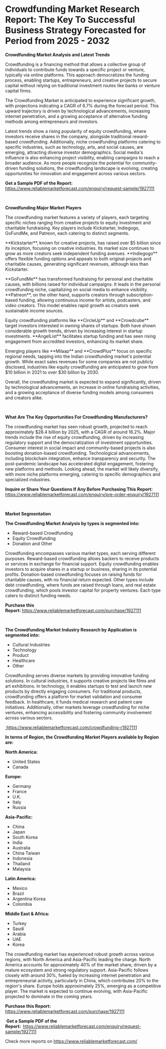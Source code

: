 <p><h1>Crowdfunding Market Research Report: The Key To Successful Business Strategy Forecasted for Period from 2025 - 2032</h1></p><p><strong>Crowdfunding Market Analysis and Latest Trends</strong></p>
<p><p>Crowdfunding is a financing method that allows a collective group of individuals to contribute funds towards a specific project or venture, typically via online platforms. This approach democratizes the funding process, enabling startups, entrepreneurs, and creative projects to secure capital without relying on traditional investment routes like banks or venture capital firms.</p><p>The Crowdfunding Market is anticipated to experience significant growth, with projections indicating a CAGR of 6.7% during the forecast period. This upward trajectory is driven by technological advancements, increasing internet penetration, and a growing acceptance of alternative funding methods among entrepreneurs and investors. </p><p>Latest trends show a rising popularity of equity crowdfunding, where investors receive shares in the company, alongside traditional reward-based crowdfunding. Additionally, niche crowdfunding platforms catering to specific industries, such as technology, arts, and social causes, are emerging, attracting diverse investor demographics. Social media's influence is also enhancing project visibility, enabling campaigns to reach a broader audience. As more people recognize the potential for community-driven funding solutions, the crowdfunding landscape is evolving, creating opportunities for innovation and engagement across various sectors.</p></p>
<p><strong>Get a Sample PDF of the Report:&nbsp;</strong> <a href="https://www.reliablemarketforecast.com/enquiry/request-sample/1927111?utm_campaign=1875&utm_medium=2&utm_source=Github&utm_content=ia&utm_term=15012025&utm_id=crowdfunding">https://www.reliablemarketforecast.com/enquiry/request-sample/1927111</a></p>
<p>&nbsp;</p>
<p><strong>Crowdfunding Major Market Players</strong></p>
<p><p>The crowdfunding market features a variety of players, each targeting specific niches ranging from creative projects to equity investment and charitable fundraising. Key players include Kickstarter, Indiegogo, GoFundMe, and Patreon, each catering to distinct segments.</p><p>**Kickstarter**, known for creative projects, has raised over $5 billion since its inception, focusing on creative industries. Its market size continues to grow as more creators seek independent funding avenues. **Indiegogo** offers flexible funding options and appeals to both original projects and charitable causes, generating significant revenues, although less than Kickstarter.</p><p>**GoFundMe** has transformed fundraising for personal and charitable causes, with billions raised for individual campaigns. It leads in the personal crowdfunding niche, capitalizing on social media to enhance visibility. **Patreon**, on the other hand, supports creators through subscription-based funding, allowing continuous income for artists, podcasters, and video creators. This model enables rapid growth as creators seek sustainable income sources.</p><p>Equity crowdfunding platforms like **CircleUp** and **Crowdcube** target investors interested in owning shares of startups. Both have shown considerable growth trends, driven by increasing interest in startup investments. **AngelList** facilitates startup funding and has seen rising engagement from accredited investors, enhancing its market share.</p><p>Emerging players like **Milaap** and **CrowdPlus** focus on specific regional needs, tapping into the Indian crowdfunding market's potential growth. While exact sales revenues for some companies are not publicly disclosed, industries like equity crowdfunding are anticipated to grow from $10 billion in 2021 to over $30 billion by 2030.</p><p>Overall, the crowdfunding market is expected to expand significantly, driven by technological advancements, an increase in online fundraising activities, and a growing acceptance of diverse funding models among consumers and creators alike.</p></p>
<p>&nbsp;</p>
<p><strong>What Are The Key Opportunities For Crowdfunding Manufacturers?</strong></p>
<p><p>The crowdfunding market has seen robust growth, projected to reach approximately $28.4 billion by 2025, with a CAGR of around 16.2%. Major trends include the rise of equity crowdfunding, driven by increasing regulatory support and the democratization of investment opportunities. Consumer interest in social impact and community-based projects is also boosting donation-based crowdfunding. Technological advancements, including blockchain integration, enhance transparency and security. The post-pandemic landscape has accelerated digital engagement, fostering new platforms and methods. Looking ahead, the market will likely diversify, with more niche platforms emerging, catering to specific demographics and specialized industries.</p></p>
<p><strong>Inquire or Share Your Questions If Any Before Purchasing This Report:</strong> <a href="https://www.reliablemarketforecast.com/enquiry/pre-order-enquiry/1927111?utm_campaign=1875&utm_medium=2&utm_source=Github&utm_content=ia&utm_term=15012025&utm_id=crowdfunding">https://www.reliablemarketforecast.com/enquiry/pre-order-enquiry/1927111</a></p>
<p>&nbsp;</p>
<p><strong>Market Segmentation</strong></p>
<p><strong>The Crowdfunding Market Analysis by types is segmented into:</strong></p>
<p><ul><li>Reward-based Crowdfunding</li><li>Equity Crowdfunding</li><li>Donation and Other</li></ul></p>
<p><p>Crowdfunding encompasses various market types, each serving different purposes. Reward-based crowdfunding allows backers to receive products or services in exchange for financial support. Equity crowdfunding enables investors to acquire shares in a startup or business, sharing in its potential profits. Donation-based crowdfunding focuses on raising funds for charitable causes, with no financial return expected. Other types include debt crowdfunding, where funds are raised through loans, and real estate crowdfunding, which pools investor capital for property ventures. Each type caters to distinct funding needs.</p></p>
<p><strong>Purchase this Report:&nbsp;</strong><a href="https://www.reliablemarketforecast.com/purchase/1927111?utm_campaign=1875&utm_medium=2&utm_source=Github&utm_content=ia&utm_term=15012025&utm_id=crowdfunding">https://www.reliablemarketforecast.com/purchase/1927111</a></p>
<p>&nbsp;</p>
<p><strong>The Crowdfunding Market Industry Research by Application is segmented into:</strong></p>
<p><ul><li>Cultural Industries</li><li>Technology</li><li>Product</li><li>Healthcare</li><li>Other</li></ul></p>
<p><p>Crowdfunding serves diverse markets by providing innovative funding solutions. In cultural industries, it supports creative projects like films and art exhibitions. In technology, it enables startups to test and launch new products by directly engaging consumers. For traditional products, crowdfunding offers a platform for market validation and consumer feedback. In healthcare, it funds medical research and patient care initiatives. Additionally, other markets leverage crowdfunding for niche ventures, enhancing accessibility and fostering community involvement across various sectors.</p></p>
<p><a href="https://www.reliablemarketforecast.com/crowdfunding-r1927111?utm_campaign=1875&utm_medium=2&utm_source=Github&utm_content=ia&utm_term=15012025&utm_id=crowdfunding">&nbsp;https://www.reliablemarketforecast.com/crowdfunding-r1927111</a></p>
<p><strong>In terms of Region, the Crowdfunding Market Players available by Region are:</strong></p>
<p>
    <p> <strong> North America: </strong>
        <ul>
            <li>United States</li>
            <li>Canada</li>
        </ul>
        </p> 
    <p> <strong> Europe: </strong>
        <ul>
            <li>Germany</li>
            <li>France</li>
            <li>U.K.</li>
            <li>Italy</li>
            <li>Russia</li>
        </ul>
        </p> 
    <p> <strong> Asia-Pacific: </strong>
        <ul>
            <li>China</li>
            <li>Japan</li>
            <li>South Korea</li>
            <li>India</li>
            <li>Australia</li>
            <li>China Taiwan</li>
            <li>Indonesia</li>
            <li>Thailand</li>
            <li>Malaysia</li>
        </ul>
        </p> 
    <p> <strong> Latin America: </strong>
        <ul>
            <li>Mexico</li>
            <li>Brazil</li>
            <li>Argentina Korea</li>
            <li>Colombia</li>
        </ul>
        </p> 
    <p> <strong> Middle East & Africa: </strong>
        <ul>
            <li>Turkey</li>
            <li>Saudi</li>
            <li>Arabia</li>
            <li>UAE</li>
            <li>Korea</li>
        </ul>
    </p>
    </p>
<p><p>The crowdfunding market has experienced robust growth across various regions, with North America and Asia-Pacific leading the charge. North America accounts for approximately 40% of the market share, driven by a mature ecosystem and strong regulatory support. Asia-Pacific follows closely with around 30%, fueled by increasing internet penetration and entrepreneurial activity, particularly in China, which contributes 20% to the region's share. Europe holds approximately 25%, emerging as a competitive player. The market is expected to continue evolving, with Asia-Pacific projected to dominate in the coming years.</p></p>
<p><strong>Purchase this Report: </strong><a href="https://www.reliablemarketforecast.com/purchase/1927111?utm_campaign=1875&utm_medium=2&utm_source=Github&utm_content=ia&utm_term=15012025&utm_id=crowdfunding">https://www.reliablemarketforecast.com/purchase/1927111</a></p>
<p>&nbsp;<strong>Get a Sample PDF of the Report:&nbsp;&nbsp;</strong><a href="https://www.reliablemarketforecast.com/enquiry/request-sample/1927111?utm_campaign=1875&utm_medium=2&utm_source=Github&utm_content=ia&utm_term=15012025&utm_id=crowdfunding">https://www.reliablemarketforecast.com/enquiry/request-sample/1927111</a></p>
<p><strong></strong></p>
<p>Check more reports on <a href="https://www.reliablemarketforecast.com/?utm_campaign=1875&utm_medium=2&utm_source=Github&utm_content=ia&utm_term=15012025&utm_id=crowdfunding">https://www.reliablemarketforecast.com/</a></p>